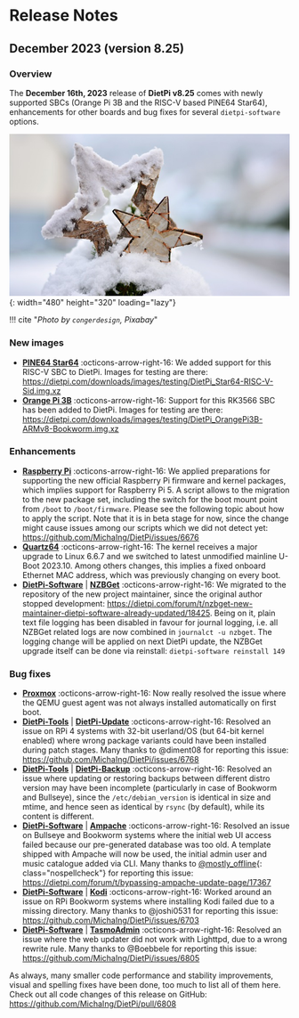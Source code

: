 # Release Notes

## December 2023 (version 8.25)

### Overview

The **December 16th, 2023** release of **DietPi v8.25** comes with newly supported SBCs (Orange Pi 3B and the RISC-V based PINE64 Star64), enhancements for other boards and bug fixes for several `dietpi-software` options.

![Snowy wooden stars](../assets/images/dietpi-release-v8_25.jpg){: width="480" height="320" loading="lazy"}

!!! cite "*Photo by `congerdesign`, Pixabay*"

### New images

- [**PINE64 Star64**](../hardware.md#pine64_1) :octicons-arrow-right-16: We added support for this RISC-V SBC to DietPi. Images for testing are there: <https://dietpi.com/downloads/images/testing/DietPi_Star64-RISC-V-Sid.img.xz>
- [**Orange Pi 3B**](../hardware.md#orange-pi-series) :octicons-arrow-right-16: Support for this RK3566 SBC has been added to DietPi. Images for testing are there: <https://dietpi.com/downloads/images/testing/DietPi_OrangePi3B-ARMv8-Bookworm.img.xz>

### Enhancements

- [**Raspberry Pi**](../hardware.md#raspberry-pi) :octicons-arrow-right-16: We applied preparations for supporting the new official Raspberry Pi firmware and kernel packages, which implies support for Raspberry Pi 5. A script allows to the migration to the new package set, including the switch for the boot mount point from `/boot` to `/boot/firmware`. Please see the following topic about how to apply the script. Note that it is in beta stage for now, since the change might cause issues among our scripts which we did not detect yet: <https://github.com/MichaIng/DietPi/issues/6676>
- [**Quartz64**](../hardware.md#pine64) :octicons-arrow-right-16: The kernel receives a major upgrade to Linux 6.6.7 and we switched to latest unmodified mainline U-Boot 2023.10. Among others changes, this implies a fixed onboard Ethernet MAC address, which was previously changing on every boot.
- [**DietPi-Software**](../dietpi_tools/software_installation.md#dietpi-software) | [**NZBGet**](../software/bittorrent.md#nzbget) :octicons-arrow-right-16: We migrated to the repository of the new project maintainer, since the original author stopped development: <https://dietpi.com/forum/t/nzbget-new-maintainer-dietpi-software-already-updated/18425>. Being on it, plain text file logging has been disabled in favour for journal logging, i.e. all NZBGet related logs are now combined in `journalct -u nzbget`. The logging change will be applied on next DietPi update, the NZBGet upgrade itself can be done via reinstall: `dietpi-software reinstall 149`

### Bug fixes

- [**Proxmox**](../hardware.md#proxmox) :octicons-arrow-right-16: Now really resolved the issue where the QEMU guest agent was not always installed automatically on first boot.
- [**DietPi-Tools**](../dietpi_tools.md) | [**DietPi-Update**](../dietpi_tools/system_maintenance.md#dietpi-update) :octicons-arrow-right-16: Resolved an issue on RPi 4 systems with 32-bit userland/OS (but 64-bit kernel enabled) where wrong package variants could have been installed during patch stages. Many thanks to @diment08 for reporting this issue: <https://github.com/MichaIng/DietPi/issues/6768>
- [**DietPi-Tools**](../dietpi_tools.md) | [**DietPi-Backup**](../dietpi_tools/system_maintenance.md#dietpi-backup-backuprestore) :octicons-arrow-right-16: Resolved an issue where updating or restoring backups between different distro version may have been incomplete (particularly in case of Bookworm and Bullseye), since the `/etc/debian_version` is identical in size and mtime, and hence seen as identical by `rsync` (by default), while its content is different.
- [**DietPi-Software**](../dietpi_tools/software_installation.md#dietpi-software) | [**Ampache**](../software/media.md#ampache) :octicons-arrow-right-16: Resolved an issue on Bullseye and Bookworm systems where the initial web UI access failed because our pre-generated database was too old. A template shipped with Ampache will now be used, the initial admin user and music catalogue added via CLI. Many thanks to [@mostly_offline](https://dietpi.com/forum/u/mostly_offline){: class="nospellcheck"} for reporting this issue: <https://dietpi.com/forum/t/bypassing-ampache-update-page/17367>
- [**DietPi-Software**](../dietpi_tools/software_installation.md#dietpi-software) | [**Kodi**](../software/media.md#kodi) :octicons-arrow-right-16: Worked around an issue on RPi Bookworm systems where installing Kodi failed due to a missing directory. Many thanks to @joshi0531 for reporting this issue: <https://github.com/MichaIng/DietPi/issues/6703>
- [**DietPi-Software**](../dietpi_tools/software_installation.md#dietpi-software) | [**TasmoAdmin**](../software/home_automation.md#tasmoadmin) :octicons-arrow-right-16: Resolved an issue where the web updater did not work with Lighttpd, due to a wrong rewrite rule. Many thanks to @Boebbele for reporting this issue: <https://github.com/MichaIng/DietPi/issues/6805>

As always, many smaller code performance and stability improvements, visual and spelling fixes have been done, too much to list all of them here. Check out all code changes of this release on GitHub: <https://github.com/MichaIng/DietPi/pull/6808>
